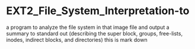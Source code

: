 # EXT2_File_System_Interpretation-to
a program to analyze the file system in that image file and output a summary to standard out (describing the super block, groups, free-lists, inodes, indirect blocks, and directories)
this is mark down

